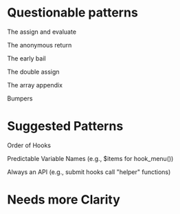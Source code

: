Questionable patterns
=====================

The assign and evaluate

The anonymous return

The early bail

The double assign

The array appendix

Bumpers

Suggested Patterns
==================

Order of Hooks

Predictable Variable Names (e.g., $items for hook_menu())

Always an API (e.g., submit hooks call "helper" functions)

Needs more Clarity
==================
